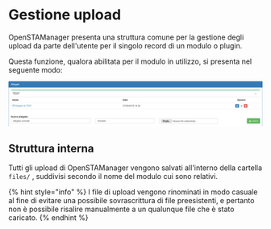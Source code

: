 # Gestione upload

OpenSTAManager presenta una struttura comune per la gestione degli upload da parte dell'utente per il singolo record di un modulo o plugin.

Questa funzione, qualora abilitata per il modulo in utilizzo, si presenta nel seguente modo:

![Screenshot della sezione di gestione degli upload](../.gitbook/assets/uploads.png)

## Struttura interna

Tutti gli upload di OpenSTAManager vengono salvati all'interno della cartella `files/` , suddivisi secondo il nome del modulo cui sono relativi.

{% hint style="info" %}
I file di upload vengono rinominati in modo casuale al fine di evitare una possibile sovrascrittura di file preesistenti, e pertanto non è possibile risalire manualmente a un qualunque file che è stato caricato.
{% endhint %}
